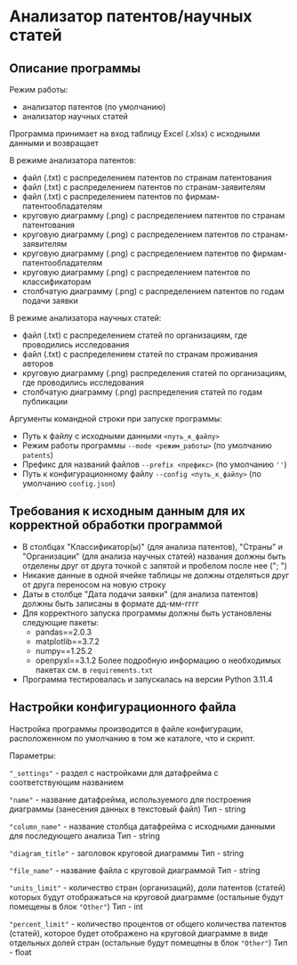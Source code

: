 # Анализатор патентов/научных статей
## Описание программы
Режим работы:
- анализатор патентов (по умолчанию)
- анализатор научных статей

Программа принимает на вход таблицу Excel (.xlsx) с исходными данными и возвращает

В режиме анализатора патентов:
- файл (.txt) с распределением патентов по странам патентования
- файл (.txt) с распределением патентов по странам-заявителям
- файл (.txt) с распределением патентов по фирмам-патентообладателям
- круговую диаграмму (.png) с распределением патентов по странам патентования
- круговую диаграмму (.png) с распределением патентов по странам-заявителям
- круговую диаграмму (.png) с распределением патентов по фирмам-патентообладателям
- круговую диаграмму (.png) с распределением патентов по классификаторам
- столбчатую диаграмму (.png) с распределением патентов по годам подачи заявки

В режиме анализатора научных статей:
- файл (.txt) с распределением статей по организациям, где проводились исследования
- файл (.txt) с распределением статей по странам проживания авторов
- круговую диаграмму (.png) распределения статей по организациям, где проводились исследования
- столбчатую диаграмму (.png) распределения статей по годам публикации

Аргументы командной строки при запуске программы:
- Путь к файлу с исходными данными `<путь_к_файлу>`
- Режим работы программы `--mode <режим_работы>` (по умолчанию `patents`)
- Префикс для названий файлов `--prefix <префикс>` (по умолчанию `''`)
- Путь к конфигурационному файлу `--config <путь_к_файлу>` (по умолчанию `config.json`)


## Требования к исходным данным для их корректной обработки программой
- В столбцах "Классификатор(ы)" (для анализа патентов), "Страны" и "Организации" (для анализа научных статей) названия должны быть отделены друг от друга точкой с запятой и пробелом после нее ("; ")
- Никакие данные в одной ячейке таблицы не должны отделяться друг от друга переносом на новую строку
- Даты в столбце "Дата подачи заявки" (для анализа патентов) должны быть записаны в формате дд-мм-гггг
- Для корректного запуска программы должны быть установлены следующие пакеты:
  - pandas==2.0.3
  - matplotlib==3.7.2
  - numpy==1.25.2
  - openpyxl==3.1.2
Более подробную информацию о необходимых пакетах см. в `requirements.txt`
- Программа тестировалась и запускалась на версии Python 3.11.4


## Настройки конфигурационного файла
Настройка программы производится в файле конфигурации, расположенном по умолчанию в том же каталоге, что и скрипт.

Параметры:

`"_settings"` - раздел с настройками для датафрейма с соответствующим названием

`"name"` - название датафрейма, используемого для построения диаграммы (занесения данных в текстовый файл)
Тип - string

`"column_name"` - название столбца датафрейма с исходными данными для последующего анализа
Тип - string

`"diagram_title"` - заголовок круговой диаграммы
Тип - string

`"file_name"` - название файла с круговой диаграммой
Тип - string

`"units_limit"` - количество стран (организаций), доли патентов (статей) которых будут отображаться на круговой диаграмме (остальные будут помещены в блок `"Other"`)
Тип - int

`"percent_limit"` - количество процентов от общего количества патентов (статей), которое будет отображено на круговой диаграмме в виде отдельных долей стран (остальные будут помещены в блок `"Other"`)
Тип - float

